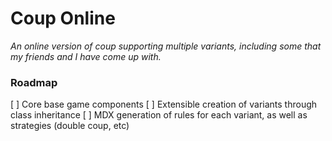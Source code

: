 # Coup Online

_An online version of coup supporting multiple variants, including some that my friends and I have come up with._

### Roadmap

[ ] Core base game components
[ ] Extensible creation of variants through class inheritance
[ ] MDX generation of rules for each variant, as well as strategies (double coup, etc)
